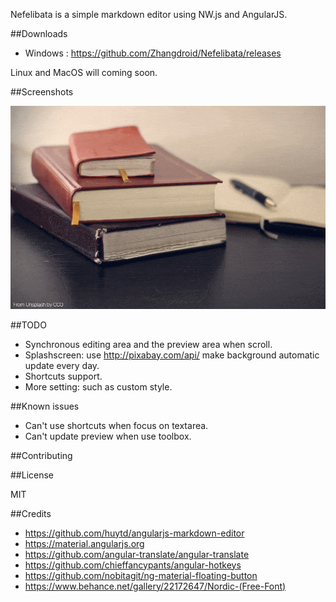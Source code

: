 Nefelibata is a simple markdown editor using NW.js and AngularJS.

##Downloads

* Windows : https://github.com/Zhangdroid/Nefelibata/releases

Linux and MacOS will coming soon.


##Screenshots

![Screenshots](https://github.com/Zhangdroid/Nefelibata/blob/angular/Screenshot.gif)


##TODO

* Synchronous editing area and the preview area when scroll.
* Splashscreen: use http://pixabay.com/api/ make background automatic update every day. 
* Shortcuts support.
* More setting: such as custom style.

##Known issues

* Can't use shortcuts when focus on textarea.
* Can't update preview when use toolbox.

##Contributing


##License

MIT

##Credits

* https://github.com/huytd/angularjs-markdown-editor
* https://material.angularjs.org
* https://github.com/angular-translate/angular-translate
* https://github.com/chieffancypants/angular-hotkeys
* https://github.com/nobitagit/ng-material-floating-button
* https://www.behance.net/gallery/22172647/Nordic-(Free-Font)
